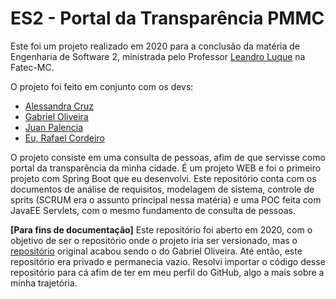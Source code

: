 # ES2 - Portal da Transparência PMMC

Este foi um projeto realizado em 2020 para a conclusão da matéria de Engenharia de Software 2, ministrada pelo Professor [Leandro Luque](https://www.linkedin.com/in/leandro-luque-7987b396/) na Fatec-MC.

O projeto foi feito em conjunto com os devs:
* [Alessandra Cruz](https://www.linkedin.com/in/leandro-luque-7987b396/)
* [Gabriel Oliveira](https://www.linkedin.com/in/gabriel-oliveira-ab5010183/)
* [Juan Palencia](https://www.linkedin.com/in/juan-sanchez-palencia-y-fernandez-filho-8b10941a4/)
* [Eu, Rafael Cordeiro](https://www.linkedin.com/in/rafael-cordeiro-078468198/)

O projeto consiste em uma consulta de pessoas, afim de que servisse como portal da transparência da minha cidade. É um projeto WEB e foi o primeiro projeto com Spring Boot que eu desenvolvi. Este repositório conta com os documentos de análise de requisitos, modelagem de sistema, controle de sprits (SCRUM era o assunto principal nessa matéria) e uma POC feita com JavaEE Servlets, com o mesmo fundamento de consulta de pessoas.

**[Para fins de documentação]** Este repositório foi aberto em 2020, com o objetivo de ser o repositório onde o projeto iria ser versionado, mas o [repositório](https://github.com/Gabriel184/ES2_Projeto) original acabou sendo o do Gabriel Oliveira. Até então, este repositório era privado e permanecia vazio. Resolvi importar o código desse repositório para cá afim de ter em meu perfil do GitHub, algo a mais sobre a minha trajetória.
